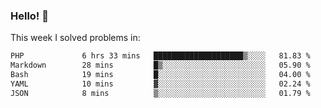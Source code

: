 ### Hello! 👋

This week I solved problems in:

<!--START_SECTION:waka-->

```txt
PHP             6 hrs 33 mins   ████████████████████▒░░░░   81.83 %
Markdown        28 mins         █▒░░░░░░░░░░░░░░░░░░░░░░░   05.90 %
Bash            19 mins         █░░░░░░░░░░░░░░░░░░░░░░░░   04.00 %
YAML            10 mins         ▓░░░░░░░░░░░░░░░░░░░░░░░░   02.24 %
JSON            8 mins          ▒░░░░░░░░░░░░░░░░░░░░░░░░   01.79 %
```

<!--END_SECTION:waka-->
